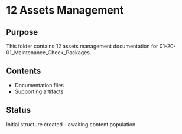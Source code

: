 # 12 Assets Management

## Purpose
This folder contains 12 assets management documentation for 01-20-01_Maintenance_Check_Packages.

## Contents
- Documentation files
- Supporting artifacts

## Status
Initial structure created - awaiting content population.
